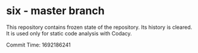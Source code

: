 # six - master branch

This repository contains frozen state of the repository.
Its history is cleared. It is used only for static code
analysis with Codacy.

Commit Time: 1692186241